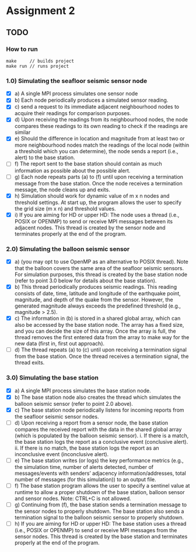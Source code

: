 # Assignment 2

## TODO

### How to run
```
make     // builds project
make run // runs project
```

### 1.0) Simulating the seafloor seismic sensor node
- [x] a) A single MPI process simulates one sensor node
- [x] b) Each node periodically produces a simulated sensor reading.
- [x] c) send a request to its immediate adjacent neighbourhood nodes to acquire their readings for comparison purposes.
- [x] d) Upon receiving the readings from its neighbourhood nodes, the node compares these readings to its own reading to check if the readings are similar
- [x] e) Should the difference in location and magnitude from at least two or more neighbourhood nodes
match the readings of the local node (within a threshold which you can determine), the node sends a
report (i.e., alert) to the base station. 
- [ ] f) The report sent to the base station should contain as much information as possible about the possible
alert. 
- [ ] g) Each node repeats parts (a) to (f) until upon receiving a termination message from the base station.
Once the node receives a termination message, the node cleans up and exits.
- [x] h) Simulation should work for dynamic value of m x n nodes and threshold settings. At start up, the
program allows the user to specify the grid size (m x n) and threshold values.
- [x] i) If you are aiming for HD or upper HD: The node uses a thread (i.e., POSIX or OPENMP) to send or
receive MPI messages between its adjacent nodes. This thread is created by the sensor node and
terminates properly at the end of the program.

### 2.0) Simulating the balloon seismic sensor
- [x] a) (you may opt to use OpenMP as an alternative to POSIX thread). Note that the balloon covers the
same area of the seafloor seismic sensors. For simulation purposes, this thread is created by the base
station node (refer to point 3.0 below for details about the base station).
- [x] b) This thread periodically produces seismic readings. This reading consists of date, time, latitude and
longitude of the earthquake point, magnitude, and depth of the quake from the sensor. However, the
generated magnitude always exceeds the predefined threshold (e.g., magnitude > 2.5). 
- [x] c) The information in (b) is stored in a shared global array, which can also be accessed by the base
station node. The array has a fixed size, and you can decide the size of this array. Once the array is
full, the thread removes the first entered data from the array to make way for the new data (first in, first
out approach).
- [ ] d) The thread repeats (a) to (c) until upon receiving a termination signal from the base station. Once the
thread receives a termination signal, the thread exits.

### 3.0) Simulating the base station
- [x] a) A single MPI process simulates the base station node.
- [x] b) The base station node also creates the thread which simulates the balloon seismic sensor (refer to
point 2.0 above).
- [x] c) The base station node periodically listens for incoming reports from the seafloor seismic sensor
nodes.
- [ ] d) Upon receiving a report from a sensor node, the base station compares the received report with the
data in the shared global array (which is populated by the balloon seismic sensor). i. If there is a match, the base station logs the report as a conclusive event (conclusive alert). ii. If there is no match, the base station logs the report as an inconclusive event (inconclusive
alert).
- [ ] e) The base station writes (or logs) the key performance metrics (e.g., the simulation time, number of
alerts detected, number of messages/events with senders’ adjacency information/addresses, total
number of messages (for this simulation)) to an output file. 
- [ ] f) The base station program allows the user to specify a sentinel value at runtime to allow a proper shutdown of the base station, balloon sensor and sensor nodes. Note: CTRL+C is not allowed.
- [ ] g) Continuing from (f), the base station sends a termination message to the sensor nodes to properly
shutdown. The base station also sends a termination signal to the balloon seismic sensor to properly
shutdown.
- [ ] h) If you are aiming for HD or upper HD: The base station uses a thread (i.e., POSIX or OPENMP) to
send or receive MPI messages from the sensor nodes. This thread is created by the base station and
terminates properly at the end of the program.
